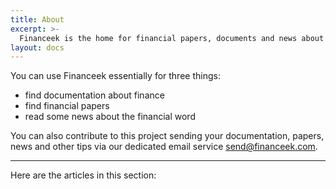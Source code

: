 ```yaml
---
title: About
excerpt: >-
  Financeek is the home for financial papers, documents and news about stocks, fintech, blockchain and more about financial word.
layout: docs
---
```


You can use Financeek essentially for three things:
+ find documentation about finance
+ find financial papers
+ read some news about the financial word

You can also contribute to this project sending your documentation, papers, news and other tips via our dedicated email service [send@financeek.com](mailto:send@financeek.com).

***

Here are the articles in this section:
